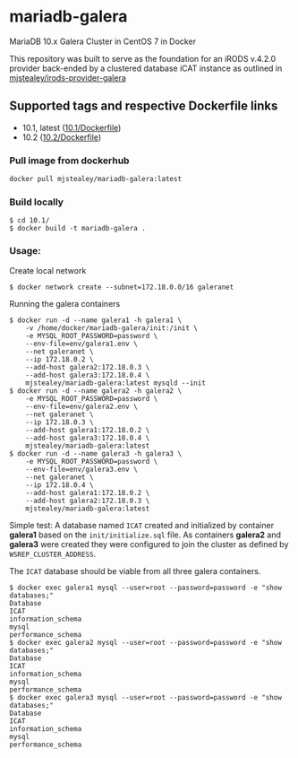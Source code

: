 # mariadb-galera
MariaDB 10.x Galera Cluster in CentOS 7 in Docker

This repository was built to serve as the foundation for an iRODS v.4.2.0 provider back-ended by a clustered database iCAT instance as outlined in [mjstealey/irods-provider-galera](https://github.com/mjstealey/irods-provider-galera)

## Supported tags and respective Dockerfile links

- 10.1, latest ([10.1/Dockerfile](https://github.com/mjstealey/mariadb-galera/blob/master/10.1/Dockerfile))
- 10.2 ([10.2/Dockerfile](https://github.com/mjstealey/mariadb-galera/blob/master/10.2/Dockerfile))

### Pull image from dockerhub

```bash
docker pull mjstealey/mariadb-galera:latest
```

### Build locally

```
$ cd 10.1/
$ docker build -t mariadb-galera .
```

### Usage:

Create local network

```
$ docker network create --subnet=172.18.0.0/16 galeranet
```

Running the galera containers

```
$ docker run -d --name galera1 -h galera1 \
	-v /home/docker/mariadb-galera/init:/init \
	-e MYSQL_ROOT_PASSWORD=password \
	--env-file=env/galera1.env \
	--net galeranet \
	--ip 172.18.0.2 \
	--add-host galera2:172.18.0.3 \
	--add-host galera3:172.18.0.4 \
	mjstealey/mariadb-galera:latest mysqld --init
$ docker run -d --name galera2 -h galera2 \
	-e MYSQL_ROOT_PASSWORD=password \
	--env-file=env/galera2.env \
	--net galeranet \
	--ip 172.18.0.3 \
	--add-host galera1:172.18.0.2 \
	--add-host galera3:172.18.0.4 \
	mjstealey/mariadb-galera:latest
$ docker run -d --name galera3 -h galera3 \
	-e MYSQL_ROOT_PASSWORD=password \
	--env-file=env/galera3.env \
	--net galeranet \
	--ip 172.18.0.4 \
	--add-host galera1:172.18.0.2 \
	--add-host galera2:172.18.0.3 \
	mjstealey/mariadb-galera:latest
```

Simple test: A database named `ICAT` created and initialized by container **galera1** based on the `init/initialize.sql` file. As containers **galera2** and **galera3** were created they were configured to join the cluster as defined by `WSREP_CLUSTER_ADDRESS`.

The `ICAT` database should be viable from all three galera containers.

```
$ docker exec galera1 mysql --user=root --password=password -e "show databases;"
Database
ICAT
information_schema
mysql
performance_schema
$ docker exec galera2 mysql --user=root --password=password -e "show databases;"
Database
ICAT
information_schema
mysql
performance_schema
$ docker exec galera3 mysql --user=root --password=password -e "show databases;"
Database
ICAT
information_schema
mysql
performance_schema
```